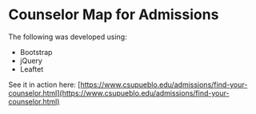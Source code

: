 # Counselor Map for Admissions

The following was developed using:
- Bootstrap
- jQuery
- Leaftet

See it in action here:
[https://www.csupueblo.edu/admissions/find-your-counselor.html](https://www.csupueblo.edu/admissions/find-your-counselor.html)